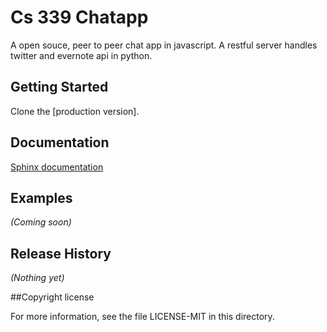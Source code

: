 # Cs 339 Chatapp

A open souce, peer to peer chat app in javascript.
A restful server handles twitter and evernote api in python.

## Getting Started
Clone the [production version].




## Documentation
[Sphinx documentation](http://shellyan.github.io/cs-339-chatapp/build/html/documentation)

## Examples
_(Coming soon)_

## Release History
_(Nothing yet)_


##Copyright license

For more information, see the file LICENSE-MIT in this directory.